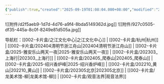 ```yaml
---
{"publish":true,"created":"2025-09-19T01:08:04.000+08:00","modified":"2025-09-19T08:07:27.948+08:00","cssclasses":""}
---
```


![[附件/d2f5aeb9-1d7d-4d76-a9f4-8bda5149362d.jpg]]
![[附件/927c0505-df35-445a-8c0f-8249e81d505a.jpg]]


导航栏：[[002-卡片盒/之江文化中心\|之江文化中心]] | [[002-卡片盒/杭州\|杭州]] | [[002-卡片盒/202404清明节浙江舟山\|202404清明节浙江舟山]] | [[002-卡片盒/2025-雅安乐山两天一夜\|2025-雅安乐山两天一夜]] | [[002-卡片盒/202303_上海行\|202303_上海行]] | [[002-卡片盒/202405_爬泰山\|202405_爬泰山]] | [[002-卡片盒/2025-绍兴香炉峰\|2025-绍兴香炉峰]] | [[002-卡片盒/202210_黄山\|202210_黄山]] | [[002-卡片盒/202305北京\|202305北京]] | [[002-卡片盒/龙美术馆-柳\|龙美术馆-柳]] | [[002-卡片盒/观音法界\|观音法界]]